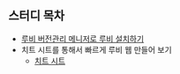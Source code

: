 ## 스터디 목차
- [루비 버전관리 메니저로 루비 설치하기](./installRVM.md)
- 치트 시트를 통해서 빠르게 루비 웹 만들어 보기
    - [치트 시트](./cheetSheet/cheetSheet.md)